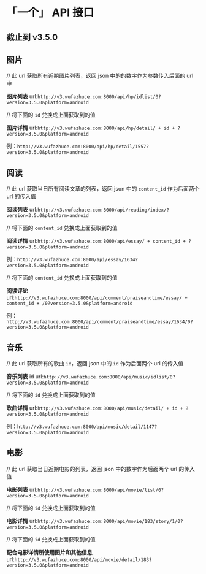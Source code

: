 # 「一个」 API 接口 #
## 截止到 v3.5.0 ##
## 图片 ##
// 此 url 获取所有近期图片列表，返回 json 中的的数字作为参数传入后面的 url 中

**图片列表** url:``http://v3.wufazhuce.com:8000/api/hp/idlist/0?version=3.5.0&platform=android``

// 将下面的 ``id`` 兑换成上面获取到的值

**图片详情** url:``http://v3.wufazhuce.com:8000/api/hp/detail/ + id + ?version=3.5.0&platform=android``

例：``http://v3.wufazhuce.com:8000/api/hp/detail/1557?version=3.5.0&platform=android``

## 阅读 ##
// 此 url 获取当日所有阅读文章的列表，返回 json 中的 ``content_id`` 作为后面两个 url 的传入值

**阅读列表** url:``http://v3.wufazhuce.com:8000/api/reading/index/?version=3.5.0&platform=android``

// 将下面的 ``content_id`` 兑换成上面获取到的值

**阅读详情** url:``http://v3.wufazhuce.com:8000/api/essay/ + content_id + ?version=3.5.0&platform=android``

例：``http://v3.wufazhuce.com:8000/api/essay/1634?version=3.5.0&platform=android``

// 将下面的 ``content_id`` 兑换成上面获取到的值

**阅读评论** url:``http://v3.wufazhuce.com:8000/api/comment/praiseandtime/essay/ + content_id + /0?version=3.5.0&platform=android``

例：``http://v3.wufazhuce.com:8000/api/comment/praiseandtime/essay/1634/0?version=3.5.0&platform=android``

## 音乐 ##
// 此 url 获取所有的歌曲 ``id``，返回 json 中的 ``id`` 作为后面两个 url 的传入值

**音乐列表** id url:``http://v3.wufazhuce.com:8000/api/music/idlist/0?version=3.5.0&platform=android``

// 将下面的 ``id`` 兑换成上面获取到的值

**歌曲详情** url:``http://v3.wufazhuce.com:8000/api/music/detail/ + id + ?version=3.5.0&platform=android``

例：``http://v3.wufazhuce.com:8000/api/music/detail/1147?version=3.5.0&platform=android``

## 电影 ##
// 此 url 获取当日近期电影的列表，返回 json 中的数字作为后面两个 url 的传入值

**电影列表** url:``http://v3.wufazhuce.com:8000/api/movie/list/0?version=3.5.0&platform=android``

// 将下面的 ``id`` 兑换成上面获取到的值

**电影详情** url:``http://v3.wufazhuce.com:8000/api/movie/183/story/1/0?version=3.5.0&platform=android``

// 将下面的 ``id`` 兑换成上面获取到的值

**配合电影详情所使用图片和其他信息** url:``http://v3.wufazhuce.com:8000/api/movie/detail/183?version=3.5.0&platform=android``

